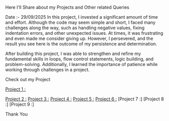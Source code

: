 Here I'll Share about my Projects and Other related Queries 

Date :- 29/09/2025 
In this project, I invested a significant amount of time and effort. Although the code may seem simple and short, I faced many challenges along the way, such as handling negative values, fixing indentation errors, and other unexpected issues. At times, it was frustrating and even made me consider giving up. However, I persevered, and the result you see here is the outcome of my persistence and determination.

After building this project, I was able to strengthen and refine my fundamental skills in loops, flow control statements, logic building, and problem-solving. Additionally, I learned the importance of patience while working through challenges in a project.

Check out my Project 

[Project 1 :](https://github.com/ashwin-pawar/Learnings-/blob/main/Python/Practice_Projects/qr_code_p1.py)

[Project 2 :](https://github.com/ashwin-pawar/Learnings-/blob/main/Python/img_slider_p2.py)
[Project 3 :](https://github.com/ashwin-pawar/Learnings-/blob/main/Python/Practice_Projects/Cannibals_%26_Missionary_game.py)
[Project 4 :](https://github.com/ashwin-pawar/Learnings-/blob/main/Python/Practice_Projects/Digital_Clock_p4.py)
[Project 5 :](https://github.com/ashwin-pawar/Learnings-/blob/main/Python/Practice_Projects/to_do_list_p5.py)
[Project 6 :](https://github.com/ashwin-pawar/Learnings-/blob/main/Python/Practice_Projects/text_editior_p6.py)
[Project 7 :]
[Project 8 :]
[Project 9 :]



Thank You 
